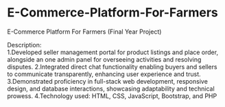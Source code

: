 # E-Commerce-Platform-For-Farmers
E-Commerce Platform For Farmers (Final Year Project)

Description:  
1.Developed seller management portal for product listings and place order, alongside an one admin panel for overseeing activities and resolving disputes.
2.Integrated direct chat functionality enabling buyers and sellers to communicate transparently, enhancing user experience and trust.
3.Demonstrated proficiency in full-stack web development, responsive design, and database interactions, showcasing adaptability and technical prowess.
4.Technology used: HTML, CSS, JavaScript, Bootstrap, and PHP
